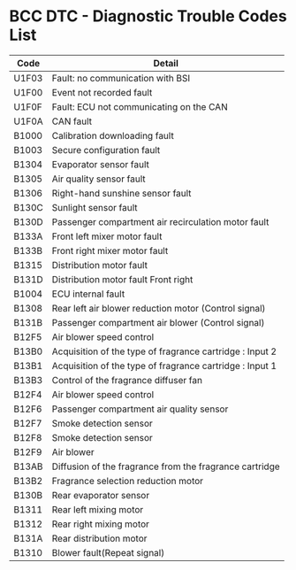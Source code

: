 # BCC DTC - Diagnostic Trouble Codes List

| Code | Detail |
| - | - |
| U1F03 | Fault: no communication with BSI |
| U1F00 | Event not recorded fault |
| U1F0F | Fault: ECU not communicating on the CAN |
| U1F0A | CAN fault |
| B1000 | Calibration downloading fault |
| B1003 | Secure configuration fault |
| B1304 | Evaporator sensor fault |
| B1305 | Air quality sensor fault |
| B1306 | Right-hand sunshine sensor fault |
| B130C | Sunlight sensor fault |
| B130D | Passenger compartment air recirculation motor fault |
| B133A | Front left mixer motor fault |
| B133B | Front right mixer motor fault |
| B1315 | Distribution motor fault |
| B131D | Distribution motor fault Front right |
| B1004 | ECU internal fault |
| B1308 | Rear left air blower reduction motor (Control signal) |
| B131B | Passenger compartment air blower (Control signal) |
| B12F5 | Air blower speed control |
| B13B0 | Acquisition of the type of fragrance cartridge : Input 2 |
| B13B1 | Acquisition of the type of fragrance cartridge : Input 1 |
| B13B3 | Control of the fragrance diffuser fan |
| B12F4 | Air blower speed control |
| B12F6 | Passenger compartment air quality sensor |
| B12F7 | Smoke detection sensor |
| B12F8 | Smoke detection sensor |
| B12F9 | Air blower |
| B13AB | Diffusion of the fragrance from the fragrance cartridge |
| B13B2 | Fragrance selection reduction motor |
| B130B | Rear evaporator sensor |
| B1311 | Rear left mixing motor |
| B1312 | Rear right mixing motor |
| B131A | Rear distribution motor |
| B1310 | Blower fault(Repeat signal) |
